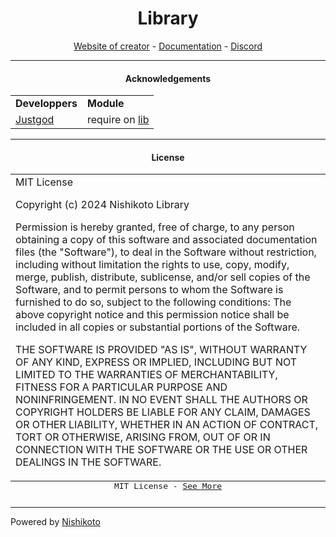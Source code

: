<h1 align="center">Library</h1>
<p align="center"><a href="https://www.nishikoto.fr">Website of creator</a> - <a href="https://docs.nishikoto.fr">Documentation</a> - <a href="https://discord.nishikoto.fr">Discord</a></p>

---

<h4 align="center">Acknowledgements</h4>

<table>
    <tr>
        <td style="font-weight: bold;">Developpers</td>
        <td style="font-weight: bold;">Module</td>
    </tr>
    <tr>
        <td><a href="https://github.com/JustGodWork">Justgod</a></td>
        <td>require on <a href="https://github.com/JustGodWork/lib/blob/main/imports.lua#L37">lib</a></td>
    </tr>
</table>

---

<h4 align="center">License</h4>
<table align="ceter">
    <caption style="caption-side: bottom; font-family: monospace; font-size: 13px;">
        MIT License - <a href="https://spdx.org/licenses/MIT.html">See More</a>
    </caption>
    <tr>
      <td>
MIT License

Copyright (c) 2024 Nishikoto Library

Permission is hereby granted, free of charge, to any person obtaining a copy
of this software and associated documentation files (the "Software"), to deal
in the Software without restriction, including without limitation the rights
to use, copy, modify, merge, publish, distribute, sublicense, and/or sell
copies of the Software, and to permit persons to whom the Software is
furnished to do so, subject to the following conditions:
The above copyright notice and this permission notice shall be included in all
copies or substantial portions of the Software.

THE SOFTWARE IS PROVIDED "AS IS", WITHOUT WARRANTY OF ANY KIND, EXPRESS OR
IMPLIED, INCLUDING BUT NOT LIMITED TO THE WARRANTIES OF MERCHANTABILITY,
FITNESS FOR A PARTICULAR PURPOSE AND NONINFRINGEMENT. IN NO EVENT SHALL THE
AUTHORS OR COPYRIGHT HOLDERS BE LIABLE FOR ANY CLAIM, DAMAGES OR OTHER
LIABILITY, WHETHER IN AN ACTION OF CONTRACT, TORT OR OTHERWISE, ARISING FROM,
OUT OF OR IN CONNECTION WITH THE SOFTWARE OR THE USE OR OTHER DEALINGS IN THE
SOFTWARE.
        </td>
    </tr>
</table>

---

Powered by [Nishikoto](github.nishikoto.fr)